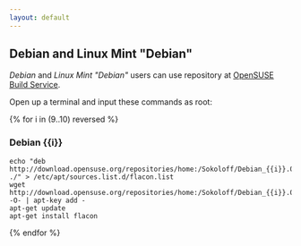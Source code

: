 ```yaml
---
layout: default
---
```


## Debian and Linux Mint "Debian"

*Debian* and *Linux Mint "Debian"* users can use repository at [OpenSUSE Build Service](http://download.opensuse.org/repositories/home:/Sokoloff/).

Open up a terminal and input these commands as root:

{% for i in (9..10) reversed %}
### Debian {{i}}

    echo "deb http://download.opensuse.org/repositories/home:/Sokoloff/Debian_{{i}}.0 ./" > /etc/apt/sources.list.d/flacon.list
    wget http://download.opensuse.org/repositories/home:/Sokoloff/Debian_{{i}}.0/Release.key -O- | apt-key add -
    apt-get update
    apt-get install flacon
{% endfor %}
